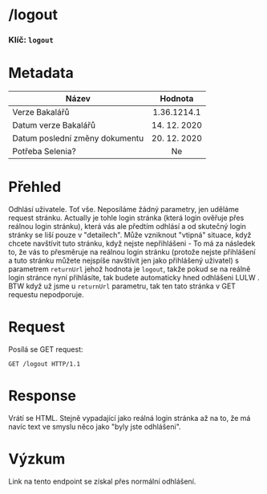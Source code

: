 # **/logout**
### Klíč: `logout`

# Metadata
| Název                             | Hodnota                    |
|-----------------------------------|:--------------------------:|
| Verze Bakalářů                    | 1.36.1214.1                |
| Datum verze Bakalářů              | 14. 12. 2020               |
| Datum poslední změny dokumentu    | 20. 12. 2020               |
| Potřeba Selenia?                  | Ne                         |

# Přehled
Odhlásí uživatele. Toť vše. Neposíláme žádný parametry, jen uděláme request stránku. Actually je tohle login stránka (která login ověřuje přes reálnou login stránku), která vás ale předtím odhlásí a od skutečný login stránky se liší pouze v "detailech". Může vzniknout "vtipná" situace, když chcete navštívit tuto stránku, když nejste nepřihlášeni - To má za následek to, že vás to přesměruje na reálnou login stránku (protože nejste přihlášení a tuto stránku můžete nejspíše navštívit jen jako přihlášený uživatel) s parametrem `returnUrl` jehož hodnota je `logout`, takže pokud se na reálně login stránce nyní přihlásíte, tak budete automaticky hned odhlášeni LULW . BTW když už jsme u `returnUrl` parametru, tak ten tato stránka v GET requestu nepodporuje.

# Request
Posílá se GET request:
```http
GET /logout HTTP/1.1
```

# Response
Vrátí se HTML. Stejně vypadající jako reálná login stránka až na to, že má navíc text ve smyslu něco jako "byly jste odhlášeni".

# Výzkum
Link na tento endpoint se získal přes normální odhlášení.
